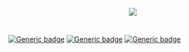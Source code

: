 <p align="center"> <img src="https://raw.githubusercontent.com/qeeqbox/falcon/master/readme/falconlogo.png"></p>

#
[![Generic badge](https://img.shields.io/badge/dynamic/json.svg?url=https://raw.githubusercontent.com/qeeqbox/falcon/master/info&label=version&query=$.version&colorB=blue&style=flat-square)](https://github.com/qeeqbox/falcon/blob/master/changes.md) [![Generic badge](https://img.shields.io/badge/dynamic/json.svg?url=https://raw.githubusercontent.com/qeeqbox/falcon/master/info&label=Count&query=$.count&colorB=green&style=flat-square)](https://github.com/qeeqbox/falcon/blob/master/changes.md) [![Generic badge](https://img.shields.io/static/v1?label=%F0%9F%91%8D&message=!&color=yellow&style=flat-square)](https://github.com/qeeqbox/falcon/stargazers)
